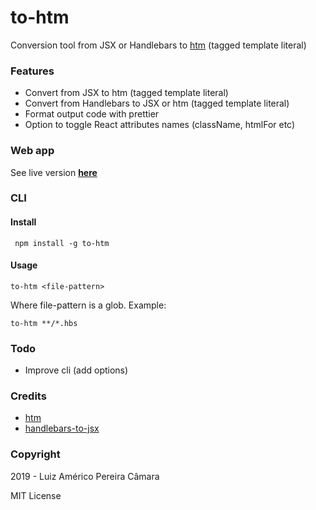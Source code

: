 # to-htm
Conversion tool from JSX or Handlebars to [htm](https://github.com/developit/htm) (tagged template literal)

### Features
 - Convert from JSX to htm (tagged template literal)
 - Convert from Handlebars to JSX or htm (tagged template literal)
 - Format output code with prettier
 - Option to toggle React attributes names (className, htmlFor etc)

### Web app

See live version [**here**](https://blikblum.github.io/to-htm/web/dist/)

### CLI

#### Install

     npm install -g to-htm

#### Usage

    to-htm <file-pattern>

Where file-pattern is a glob. Example:
     
    to-htm **/*.hbs

### Todo
 - Improve cli (add options)

### Credits
 - [htm](https://github.com/developit/htm)
 - [handlebars-to-jsx](https://github.com/danakt/handlebars-to-jsx)

### Copyright
2019 - Luiz Américo Pereira Câmara

MIT License